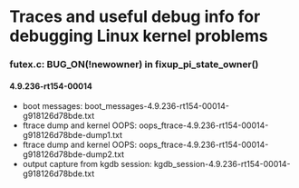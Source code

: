 # Traces and useful debug info for debugging Linux kernel problems

### futex.c: BUG_ON(!newowner) in fixup_pi_state_owner()

#### 4.9.236-rt154-00014

 * boot messages: boot_messages-4.9.236-rt154-00014-g918126d78bde.txt
 * ftrace dump and kernel OOPS: oops_ftrace-4.9.236-rt154-00014-g918126d78bde-dump1.txt
 * ftrace dump and kernel OOPS: oops_ftrace-4.9.236-rt154-00014-g918126d78bde-dump2.txt
 * output capture from kgdb session: kgdb_session-4.9.236-rt154-00014-g918126d78bde.txt
